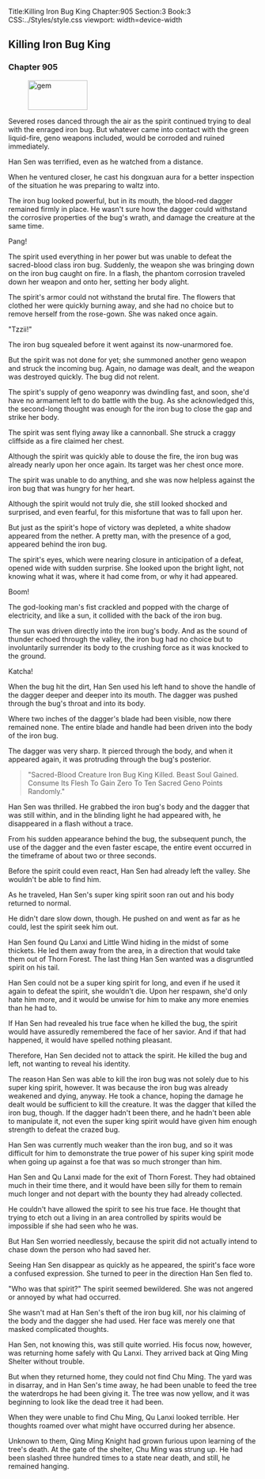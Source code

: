 Title:Killing Iron Bug King 
Chapter:905 
Section:3 
Book:3 
CSS:../Styles/style.css 
viewport: width=device-width
  
## Killing Iron Bug King
### Chapter 905 
<figure>
	<img src="../Images/gem.gif" alt="gem" id="gem" width="120" height="60" />
</figure>
  

  
  Severed roses danced through the air as the spirit continued trying to deal with the enraged iron bug. But whatever came into contact with the green liquid-fire, geno weapons included, would be corroded and ruined immediately.

Han Sen was terrified, even as he watched from a distance.

When he ventured closer, he cast his dongxuan aura for a better inspection of the situation he was preparing to waltz into.

The iron bug looked powerful, but in its mouth, the blood-red dagger remained firmly in place. He wasn't sure how the dagger could withstand the corrosive properties of the bug's wrath, and damage the creature at the same time.

Pang!

The spirit used everything in her power but was unable to defeat the sacred-blood class iron bug. Suddenly, the weapon she was bringing down on the iron bug caught on fire. In a flash, the phantom corrosion traveled down her weapon and onto her, setting her body alight.

The spirit's armor could not withstand the brutal fire. The flowers that clothed her were quickly burning away, and she had no choice but to remove herself from the rose-gown. She was naked once again.

"Tzzii!"

The iron bug squealed before it went against its now-unarmored foe.

But the spirit was not done for yet; she summoned another geno weapon and struck the incoming bug. Again, no damage was dealt, and the weapon was destroyed quickly. The bug did not relent.

The spirit's supply of geno weaponry was dwindling fast, and soon, she'd have no armament left to do battle with the bug. As she acknowledged this, the second-long thought was enough for the iron bug to close the gap and strike her body.

The spirit was sent flying away like a cannonball. She struck a craggy cliffside as a fire claimed her chest.

Although the spirit was quickly able to douse the fire, the iron bug was already nearly upon her once again. Its target was her chest once more.

The spirit was unable to do anything, and she was now helpless against the iron bug that was hungry for her heart.

Although the spirit would not truly die, she still looked shocked and surprised, and even fearful, for this misfortune that was to fall upon her.

But just as the spirit's hope of victory was depleted, a white shadow appeared from the nether. A pretty man, with the presence of a god, appeared behind the iron bug.

The spirit's eyes, which were nearing closure in anticipation of a defeat, opened wide with sudden surprise. She looked upon the bright light, not knowing what it was, where it had come from, or why it had appeared.

Boom!

The god-looking man's fist crackled and popped with the charge of electricity, and like a sun, it collided with the back of the iron bug.

The sun was driven directly into the iron bug's body. And as the sound of thunder echoed through the valley, the iron bug had no choice but to involuntarily surrender its body to the crushing force as it was knocked to the ground.

Katcha!

When the bug hit the dirt, Han Sen used his left hand to shove the handle of the dagger deeper and deeper into its mouth. The dagger was pushed through the bug's throat and into its body.

Where two inches of the dagger's blade had been visible, now there remained none. The entire blade and handle had been driven into the body of the iron bug.

The dagger was very sharp. It pierced through the body, and when it appeared again, it was protruding through the bug's posterior.

> "Sacred-Blood Creature Iron Bug King Killed. Beast Soul Gained. Consume Its Flesh To Gain Zero To Ten Sacred Geno Points Randomly."

Han Sen was thrilled. He grabbed the iron bug's body and the dagger that was still within, and in the blinding light he had appeared with, he disappeared in a flash without a trace.

From his sudden appearance behind the bug, the subsequent punch, the use of the dagger and the even faster escape, the entire event occurred in the timeframe of about two or three seconds.

Before the spirit could even react, Han Sen had already left the valley. She wouldn't be able to find him.

As he traveled, Han Sen's super king spirit soon ran out and his body returned to normal.

He didn't dare slow down, though. He pushed on and went as far as he could, lest the spirit seek him out.

Han Sen found Qu Lanxi and Little Wind hiding in the midst of some thickets. He led them away from the area, in a direction that would take them out of Thorn Forest. The last thing Han Sen wanted was a disgruntled spirit on his tail.

Han Sen could not be a super king spirit for long, and even if he used it again to defeat the spirit, she wouldn't die. Upon her respawn, she'd only hate him more, and it would be unwise for him to make any more enemies than he had to.

If Han Sen had revealed his true face when he killed the bug, the spirit would have assuredly remembered the face of her savior. And if that had happened, it would have spelled nothing pleasant.

Therefore, Han Sen decided not to attack the spirit. He killed the bug and left, not wanting to reveal his identity.

The reason Han Sen was able to kill the iron bug was not solely due to his super king spirit, however. It was because the iron bug was already weakened and dying, anyway. He took a chance, hoping the damage he dealt would be sufficient to kill the creature. It was the dagger that killed the iron bug, though. If the dagger hadn't been there, and he hadn't been able to manipulate it, not even the super king spirit would have given him enough strength to defeat the crazed bug.

Han Sen was currently much weaker than the iron bug, and so it was difficult for him to demonstrate the true power of his super king spirit mode when going up against a foe that was so much stronger than him.

Han Sen and Qu Lanxi made for the exit of Thorn Forest. They had obtained much in their time there, and it would have been silly for them to remain much longer and not depart with the bounty they had already collected.

He couldn't have allowed the spirit to see his true face. He thought that trying to etch out a living in an area controlled by spirits would be impossible if she had seen who he was.

But Han Sen worried needlessly, because the spirit did not actually intend to chase down the person who had saved her.

Seeing Han Sen disappear as quickly as he appeared, the spirit's face wore a confused expression. She turned to peer in the direction Han Sen fled to.

"Who was that spirit?" The spirit seemed bewildered. She was not angered or annoyed by what had occurred.

She wasn't mad at Han Sen's theft of the iron bug kill, nor his claiming of the body and the dagger she had used. Her face was merely one that masked complicated thoughts.

Han Sen, not knowing this, was still quite worried. His focus now, however, was returning home safely with Qu Lanxi. They arrived back at Qing Ming Shelter without trouble.

But when they returned home, they could not find Chu Ming. The yard was in disarray, and in Han Sen's time away, he had been unable to feed the tree the waterdrops he had been giving it. The tree was now yellow, and it was beginning to look like the dead tree it had been.

When they were unable to find Chu Ming, Qu Lanxi looked terrible. Her thoughts roamed over what might have occurred during her absence.

Unknown to them, Qing Ming Knight had grown furious upon learning of the tree's death. At the gate of the shelter, Chu Ming was strung up. He had been slashed three hundred times to a state near death, and still, he remained hanging.
